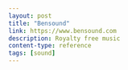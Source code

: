```yaml
---
layout: post
title: "Bensound"
link: https://www.bensound.com
description: Royalty free music
content-type: reference
tags: [sound]
---
```

